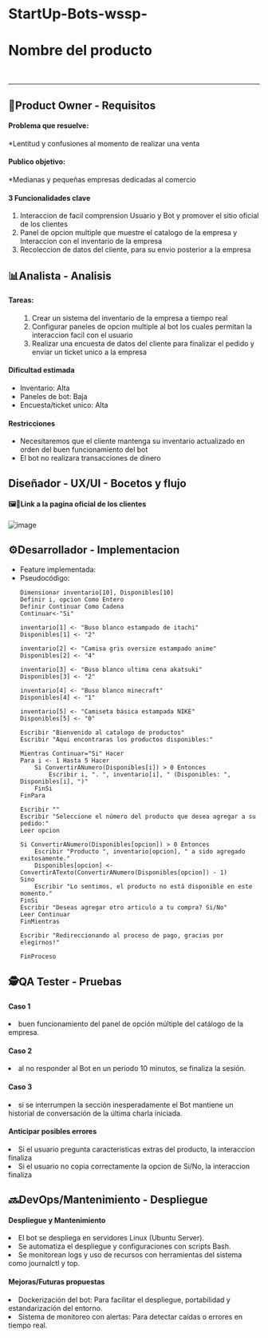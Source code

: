 # StartUp-Bots-wssp-


<h1>Nombre del producto</h1> <br>
<hr>

<h2>🦉Product Owner - Requisitos</h2>
<h4>Problema que resuelve:</h4>
 <p>*Lentitud y confusiones al momento de realizar una venta</p> 
<h4>Publico objetivo:</h4>
 <p>*Medianas y pequeñas empresas dedicadas al comercio</p>
<h4>3 Funcionalidades clave</h4>

 <ol>
   <li>Interaccion de facil comprension Usuario y Bot y promover el sitio oficial de los clientes<lo></li>
   <li>Panel de opcion multiple que muestre el catalogo de la empresa y Interaccion con el inventario de la empresa</li>
   <li>Recoleccion de datos del cliente, para su envio posterior a la empresa</li>
 </ol>   

  <h2>📊Analista - Analisis</h2>

<h4>Tareas:</h4>

<ul>
  <ol>
   <li>Crear un sistema del inventario de la empresa a tiempo real</li>
   <li>Configurar paneles de opcion multiple al bot los cuales permitan la interaccion facil con el usuario</li>
   <li>Realizar una encuesta de datos del cliente para finalizar el pedido y enviar un ticket unico a la empresa</li>
  </ol>
</ul>
<h4>Dificultad estimada</h4>
<ul>
   <li>Inventario: Alta</li>
   <li>Paneles de bot: Baja</li>
   <li>Encuesta/ticket unico: Alta</li>
</ul>

<h4>Restricciones</h4>
<ul>
   <li>Necesitaremos que el cliente mantenga su inventario actualizado en orden del buen funcionamiento del bot</li>
   <li>El bot no realizara transacciones de dinero</li>
</ul>

<h2>Diseñador - UX/UI - Bocetos y flujo</h2>

<h4>🖼🎨Link a la pagina oficial de los clientes</h4>

![image](https://github.com/user-attachments/assets/f958c047-3cb7-43d3-896a-db0f4c4054b7)


<h2>⚙️Desarrollador - Implementacion</h2>
<ul>
   <li>Feature implementada:</li>
   <li>Pseudocódigo:</li>
   
    Dimensionar inventario[10], Disponibles[10]
    Definir i, opcion Como Entero
    Definir Continuar Como Cadena
    Continuar<-"Si"

    inventario[1] <- "Buso blanco estampado de itachi"
    Disponibles[1] <- "2"

    inventario[2] <- "Camisa gris oversize estampado anime"
    Disponibles[2] <- "4"

    inventario[3] <- "Buso blanco ultima cena akatsuki"
    Disponibles[3] <- "2"

    inventario[4] <- "Buso blanco minecraft"
    Disponibles[4] <- "1"

    inventario[5] <- "Camiseta básica estampada NIKE"
    Disponibles[5] <- "0"

    Escribir "Bienvenido al catalogo de productos"
    Escribir "Aqui encontraras los productos disponibles:"

    Mientras Continuar="Si" Hacer
    Para i <- 1 Hasta 5 Hacer
        Si ConvertirANumero(Disponibles[i]) > 0 Entonces
            Escribir i, ". ", inventario[i], " (Disponibles: ", Disponibles[i], ")"
        FinSi
    FinPara

    Escribir ""
    Escribir "Seleccione el número del producto que desea agregar a su pedido:"
    Leer opcion

    Si ConvertirANumero(Disponibles[opcion]) > 0 Entonces
        Escribir "Producto ", inventario[opcion], " a sido agregado exitosamente."
        Disponibles[opcion] <- ConvertirATexto(ConvertirANumero(Disponibles[opcion]) - 1)
    Sino
        Escribir "Lo sentimos, el producto no está disponible en este momento."
    FinSi
    Escribir "Deseas agregar otro articulo a tu compra? Si/No"
    Leer Continuar
    FinMientras

    Escribir "Redireccionando al proceso de pago, gracias por elegirnos!"

    FinProceso
</ul>

<h2>🕵️QA Tester - Pruebas</h2>

<h4>Caso 1 </h4>
   <li>buen funcionamiento del panel de opción múltiple del catálogo de la empresa. </li>
<h4>Caso 2</h4>
   <li>al no responder al Bot en un periodo 10 minutos, se finaliza la sesión.</li>
<h4>Caso 3</h4>
   <li>si se interrumpen la sección inesperadamente el Bot mantiene un historial de conversación de la última charla iniciada.</li>

<h4>Anticipar posibles errores</h4>
    
   <li>Si el usuario pregunta caracteristicas extras del producto, la interaccion finaliza</li>
   <li>Si el usuario no copia correctamente la opcion de Si/No, la interaccion finaliza</li>

<h2>🔜DevOps/Mantenimiento - Despliegue</h2>
<h4>Despliegue y Mantenimiento</h4>

   <li>El bot se despliega en servidores Linux (Ubuntu Server).</li>

   <li>Se automatiza el despliegue y configuraciones con scripts Bash.</li>

   <li>Se monitorean logs y uso de recursos con herramientas del sistema como journalctl y top.</li>

<h4>Mejoras/Futuras propuestas</h4>

   <li>Dockerización del bot: Para facilitar el despliegue, portabilidad y estandarización del entorno.</li>
   <li>Sistema de monitoreo con alertas: Para detectar caídas o errores en tiempo real.</li>
